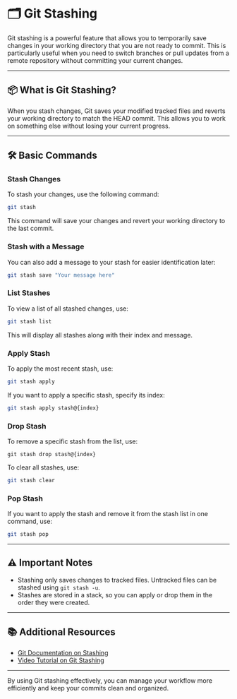 # 🗂️ Git Stashing

Git stashing is a powerful feature that allows you to temporarily save changes in your working directory that you are not ready to commit. This is particularly useful when you need to switch branches or pull updates from a remote repository without committing your current changes.

---

## 📦 What is Git Stashing?

When you stash changes, Git saves your modified tracked files and reverts your working directory to match the HEAD commit. This allows you to work on something else without losing your current progress.

---

## 🛠️ Basic Commands

### Stash Changes

To stash your changes, use the following command:

```sh
git stash
```

This command will save your changes and revert your working directory to the last commit.

### Stash with a Message

You can also add a message to your stash for easier identification later:

```sh
git stash save "Your message here"
```

### List Stashes

To view a list of all stashed changes, use:

```sh
git stash list
```

This will display all stashes along with their index and message.

### Apply Stash

To apply the most recent stash, use:

```sh
git stash apply
```

If you want to apply a specific stash, specify its index:

```sh
git stash apply stash@{index}
```

### Drop Stash

To remove a specific stash from the list, use:

```
git stash drop stash@{index}
```

To clear all stashes, use:

```sh
git stash clear
```

### Pop Stash

If you want to apply the stash and remove it from the stash list in one command, use:

```sh
git stash pop
```

---

## ⚠️ Important Notes

- Stashing only saves changes to tracked files. Untracked files can be stashed using `git stash -u`.
- Stashes are stored in a stack, so you can apply or drop them in the order they were created.

---

## 📚 Additional Resources

- [Git Documentation on Stashing](https://git-scm.com/docs/git-stash)
- [Video Tutorial on Git Stashing](https://www.youtube.com/watch?v=example)

---

By using Git stashing effectively, you can manage your workflow more efficiently and keep your commits clean and organized.